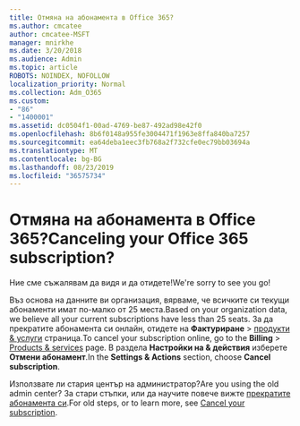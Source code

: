```yaml
---
title: Отмяна на абонамента в Office 365?
ms.author: cmcatee
author: cmcatee-MSFT
manager: mnirkhe
ms.date: 3/20/2018
ms.audience: Admin
ms.topic: article
ROBOTS: NOINDEX, NOFOLLOW
localization_priority: Normal
ms.collection: Adm_O365
ms.custom:
- "86"
- "1400001"
ms.assetid: dc0504f1-00ad-4769-be87-492ad98e42f0
ms.openlocfilehash: 8b6f0148a955fe3004471f1963e8ffa840ba7257
ms.sourcegitcommit: ea64deba1eec3fb768a2f732cfe0ec79bb03694a
ms.translationtype: MT
ms.contentlocale: bg-BG
ms.lasthandoff: 08/23/2019
ms.locfileid: "36575734"
---
```

# <a name="canceling-your-office-365-subscription"></a><span data-ttu-id="495d5-102">Отмяна на абонамента в Office 365?</span><span class="sxs-lookup"><span data-stu-id="495d5-102">Canceling your Office 365 subscription?</span></span>

<span data-ttu-id="495d5-103">Ние сме съжалявам да видя и да отидете!</span><span class="sxs-lookup"><span data-stu-id="495d5-103">We're sorry to see you go!</span></span>
  
<span data-ttu-id="495d5-104">Въз основа на данните ви организация, вярваме, че всичките си текущи абонаменти имат по-малко от 25 места.</span><span class="sxs-lookup"><span data-stu-id="495d5-104">Based on your organization data, we believe all your current subscriptions have less than 25 seats.</span></span> <span data-ttu-id="495d5-105">За да прекратите абонамента си онлайн, отидете на **Фактуриране** \> [продукти & услуги](https://go.microsoft.com/fwlink/p/?linkid=842054) страница.</span><span class="sxs-lookup"><span data-stu-id="495d5-105">To cancel your subscription online, go to the **Billing** \> [Products & services](https://go.microsoft.com/fwlink/p/?linkid=842054) page.</span></span> <span data-ttu-id="495d5-106">В раздела **Настройки на & действия** изберете **Отмени абонамент**.</span><span class="sxs-lookup"><span data-stu-id="495d5-106">In the **Settings & Actions** section, choose **Cancel subscription**.</span></span>
  
<span data-ttu-id="495d5-107">Използвате ли стария център на администратор?</span><span class="sxs-lookup"><span data-stu-id="495d5-107">Are you using the old admin center?</span></span> <span data-ttu-id="495d5-108">За стари стъпки, или да научите повече вижте [прекратите абонамента си](https://docs.microsoft.com/office365/admin/subscriptions-and-billing/cancel-your-subscription).</span><span class="sxs-lookup"><span data-stu-id="495d5-108">For old steps, or to learn more, see [Cancel your subscription](https://docs.microsoft.com/office365/admin/subscriptions-and-billing/cancel-your-subscription).</span></span>
